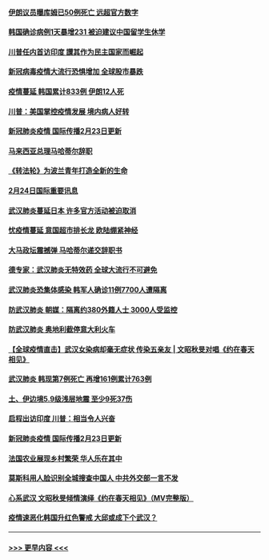 #### [伊朗议员曝库姆已50例死亡 远超官方数字](../pages/prog202/a102784656.md?t=02250602) 
#### [韩国确诊病例1天暴增231 被迫建议中国留学生休学](../pages/prog202/a102784629.md?t=02250602) 
#### [川普任内首访印度 讃其作为民主国家而崛起](../pages/prog202/a102784631.md?t=02250602) 
#### [新冠病毒疫情大流行恐惧增加 全球股市暴跌](../pages/prog202/a102784603.md?t=02250602) 
#### [疫情蔓延 韩国累计833例 伊朗12人死](../pages/prog202/a102784616.md?t=02250602) 
#### [川普：美国掌控疫情发展 境内病人好转](../pages/prog202/a102784609.md?t=02250602) 
#### [新冠肺炎疫情 国际传播2月23日更新](../pages/prog202/a102784438.md?t=02250602) 
#### [马来西亚总理马哈蒂尔辞职](../pages/prog202/a102784436.md?t=02250602) 
#### [《转法轮》为波兰青年打造全新的生命](../pages/prog202/a102784409.md?t=02250602) 
#### [2月24日国际重要讯息](../pages/prog202/a102784367.md?t=02250602) 
#### [武汉肺炎蔓延日本  许多官方活动被迫取消](../pages/prog202/a102784375.md?t=02250602) 
#### [忧疫情蔓延 意国超市排长龙 欧陆绷紧神经](../pages/prog202/a102784283.md?t=02250602) 
#### [大马政坛震撼弹 马哈蒂尔递交辞职书](../pages/prog202/a102784261.md?t=02250602) 
#### [德专家：武汉肺炎无特效药 全球大流行不可避免](../pages/prog202/a102784212.md?t=02250602) 
#### [武汉肺炎恐集体感染 韩军人确诊11例7700人遭隔离](../pages/prog202/a102784171.md?t=02250602) 
#### [防武汉肺炎 朝媒：隔离约380外籍人士 3000人受监控](../pages/prog202/a102784149.md?t=02250602) 
#### [防武汉肺炎 奥地利截停意大利火车](../pages/prog202/a102784106.md?t=02250602) 
#### [【全球疫情直击】武汉女染病却毫无症状 传染五亲友 | 文昭秋旻对唱《约在春天相见》](../pages/prog202/a102784101.md?t=02250602) 
#### [武汉肺炎 韩现第7例死亡 再增161例累计763例](../pages/prog202/a102784098.md?t=02250602) 
#### [土、伊边境5.9级浅层地震 至少9死37伤](../pages/prog202/a102784001.md?t=02250602) 
#### [启程出访印度 川普：相当令人兴奋](../pages/prog202/a102783987.md?t=02250602) 
#### [新冠肺炎疫情 国际传播2月23日更新](../pages/prog202/a102783990.md?t=02250602) 
#### [法国农业展现乡村繁荣 华人乐在其中](../pages/prog202/a102783967.md?t=02250602) 
#### [莫斯科用人脸识别全城搜查中国人 中共外交部一言不发](../pages/prog202/a102783963.md?t=02250602) 
#### [心系武汉 文昭秋旻倾情演绎《约在春天相见》（MV完整版）](../pages/prog202/a102783954.md?t=02250602) 
#### [疫情速恶化韩国升红色警戒 大邱或成下个武汉？](../pages/prog202/a102783859.md?t=02250602) 

----
#### [ >>> 更早内容 <<< ](../indexes/prog202-earlier.md)
